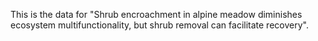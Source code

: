 This is the data for "Shrub encroachment in alpine meadow diminishes ecosystem multifunctionality, but shrub removal can facilitate recovery".
